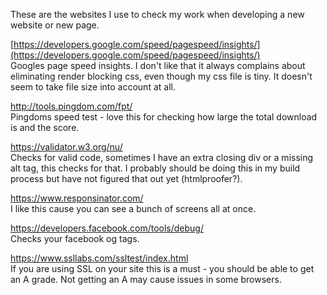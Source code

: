 ---
---
These are the websites I use to check my work when developing a new website or new page.

[https://developers.google.com/speed/pagespeed/insights/](https://developers.google.com/speed/pagespeed/insights/)  
Googles page speed insights. I don't like that it always complains about eliminating render blocking css, 
even though my css file is tiny. It doesn't seem to take file size into account at all.

http://tools.pingdom.com/fpt/  
Pingdoms speed test - love this for checking how large the total download is and the score.

https://validator.w3.org/nu/  
Checks for valid code, sometimes I have an extra closing div or a missing alt tag, this checks for that. I probably should be doing this
in my build process but have not figured that out yet (htmlproofer?). 

https://www.responsinator.com/  
I like this cause you can see a bunch of screens all at once.

https://developers.facebook.com/tools/debug/  
Checks your facebook og tags.

https://www.ssllabs.com/ssltest/index.html  
If you are using SSL on your site this is a must - you should be able to get an A grade. Not getting an A may cause issues
in some browsers.

